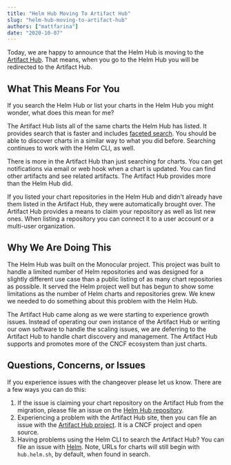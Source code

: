```yaml
---
title: "Helm Hub Moving To Artifact Hub"
slug: "helm-hub-moving-to-artifact-hub"
authors: ["mattfarina"]
date: "2020-10-07"
---
```


Today, we are happy to announce that the Helm Hub is moving to the [Artifact Hub](https://artifacthub.io/). That means, when you go to the Helm Hub you will be redirected to the Artifact Hub.<!-- truncate -->

## What This Means For You

If you search the Helm Hub or list your charts in the Helm Hub you might wonder, what does this mean for me?

The Artifact Hub lists all of the same charts the Helm Hub has listed. It provides search that is faster and includes [faceted search](https://en.wikipedia.org/wiki/Faceted_search). You should be able to discover charts in a similar way to what you did before. Searching continues to work with the Helm CLI, as well.

There is more in the Artifact Hub than just searching for charts. You can get notifications via email or web hook when a chart is updated. You can find other artifacts and see related artifacts. The Artifact Hub provides more than the Helm Hub did.

If you listed your chart repositories in the Helm Hub and didn't already have them listed in the Artifact Hub, they were automatically brought over. The Artifact Hub provides a means to claim your repository as well as list new ones. When listing a repository you can connect it to a user account or a multi-user organization.

## Why We Are Doing This

The Helm Hub was built on the Monocular project. This project was built to handle a limited number of Helm repositories and was designed for a slightly different use case than a public listing of as many chart repositories as possible. It served the Helm project well but has begun to show some limitations as the number of Helm charts and repositories grew. We knew we needed to do something about this problem with the Helm Hub.

The Artifact Hub came along as we were starting to experience growth issues. Instead of operating our own instance of the Artifact Hub or writing our own software to handle the scaling issues, we are deferring to the Artifact Hub to handle chart discovery and management. The Artifact Hub supports and promotes more of the CNCF ecosystem than just charts.

## Questions, Concerns, or Issues

If you experience issues with the changeover please let us know. There are a few ways you can do this:

1. If the issue is claiming your chart repository on the Artifact Hub from the migration, please file an issue on the [Helm Hub repository](https://github.com/helm/hub).
2. Experiencing a problem with the Artifact Hub site, then you can file an issue with the [Artifact Hub project](https://github.com/artifacthub/hub). It is a CNCF project and open source.
3. Having problems using the Helm CLI to search the Artifact Hub? You can file an issue with [Helm](https://github.com/helm/helm). Note, URLs for charts will still begin with `hub.helm.sh`, by default, when found in search.
